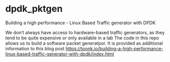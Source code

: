 # dpdk_pktgen
Building a high performance - Linux Based Traffic generator with DPDK

We don’t always have access to hardware-based traffic generators, as they tend to be quite expensive or only available in a lab
The code in this repo allows us to build a software packet generatpor. It is provided as additional information to this blog post 
https://toonk.io/building-a-high-performance-linux-based-traffic-generator-with-dpdk/index.html
